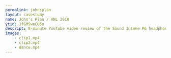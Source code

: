 ```yaml
---
permalink: johnsplan
layout: casestudy
name: John's Plan / ANL 2018
ytid: 1fGMSweCU5o
descript: 8-minute YouTube video review of the Sound Intone P6 headphones.
images:
    - clip1.mp4
    - clip2.mp4
    - dance.mp4
---
```


